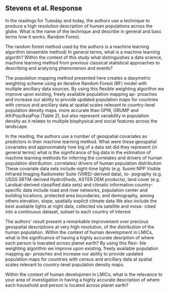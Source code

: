 ## Stevens et al. Response

In the readings for Tuesday and today, the authors use a technique to produce a high resolution description of human populations across the globe. What is the name of the technique and describe  in general and basc terms how it works.
Random Forest.

The random forest method used by the authors is a machine learning algorithm (ensemble method) In general terms, what is a machine learning algorith? Within the context of this study what distinguishes a data science, machine learning method from previous classical statistical approaches to describing and analyzing phenomenon and events?

The population mapping method presented here creates a dasymetric weighting scheme using an iterative Random Forest (RF) model with multiple ancillary data sources. By using this flexible weighting algorithm we improve upon existing, freely available population mapping ap- proaches and increase our ability to provide updated population maps for countries with census and ancillary data at spatial scales relevant to country-level population density maps.
more accurate than GPW, GRUMP and AfriPop/AsiaPop (Table 2), but also represent variability in population density as it relates to multiple biophysical and social features across
the landscape.

In the reading, the authors use a number of geospatial covariates as predictors in their machine learning method. What were these geospatial covariates and approximately how big of a data set did they represent (in general terms) what is the significance of big data in the estimation of machine learning methods for inferring the correlates and drivers of human population distribution.
correlates/ drivers of human population distribution
These covariate data sets include night-time lights (e.g. Suomi NPP Visible Infrared Imaging Radiometer Suite (VIIRS)-derived data), to- pography (e.g. USGS SRTM-derived HydroSheds, ASTER DEM products), land cover (e.g. Landsat-derived classified data sets) and climatic information 
country-specific data include road and river networks, population center and building locations, protected area boundaries, and demography, among others
elevation, slope, spatially explicit climate data
We also include the best available lights at night data, collected via satellite and mosa- icked into a continuous dataset, subset to each country of interest 


The authors' result present a remarkable improvement over precious geospatial descriptions at very high resolution, of the distribution of the human population. Within the context of human development in LMICs, what is the significance of having a highly accurate desription of where each person is loacated across planet earth?
By using this flexi- ble weighting algorithm we improve upon existing, freely available population mapping ap- proaches and increase our ability to provide updated population maps for countries with census and ancillary data at spatial scales relevant to country-level population density maps.

Within the context of human developmen in LMICs, what is the relevance to your area of investigation in having a highly accurate description of where each household and person is located across planet earth?
